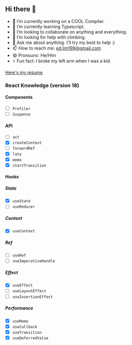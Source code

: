 ## Hi there 👋

<!--
**edward-20/edward-20** is a ✨ _special_ ✨ repository because its `README.md` (this file) appears on your GitHub profile.

Here are some ideas to get you started:
-->
- 🔭 I’m currently working on a COOL Compiler.
- 🌱 I’m currently learning Typescript.
- 👯 I’m looking to collaborate on anything and everything.
- 🤔 I’m looking for help with climbing.
- 💬 Ask me about anything. I'll try my best to help :)
- 📫 How to reach me: ed.lim199@gmail.com
- 😄 Pronouns: He/Him
- ⚡ Fun fact: I broke my left arm when I was a kid.

[Here's my resume](./edward-12.pdf)
### React Knowledge (version 18)
#### Components
- [ ] `Profiler`
- [ ] `Suspense`
#### API
- [ ] `act`
- [x] `createContext`
- [ ] `forwardRef`
- [x] `lazy`
- [x] `memo`
- [x] `startTransition`
#### Hooks
##### State
- [x] `useState`
- [ ] `useReducer`
##### Context
- [x] `useContext`
##### Ref
- [ ] `useRef`
- [ ] `useImperativeHandle`
##### Effect
- [x] `useEffect`
- [ ] `useLayoutEffect`
- [ ] `useInsertionEffect`
##### Performance
- [x] `useMemo`
- [x] `useCallback`
- [x] `useTransition`
- [x] `useDeferredValue`

